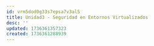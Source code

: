 ```yaml
---
id: vrm5dod0g33s7epsa7v3al5
title: Unidad3 - Seguridad en Entornos Virtualizados
desc: ''
updated: 1736361357323
created: 1736361288939
---
```

